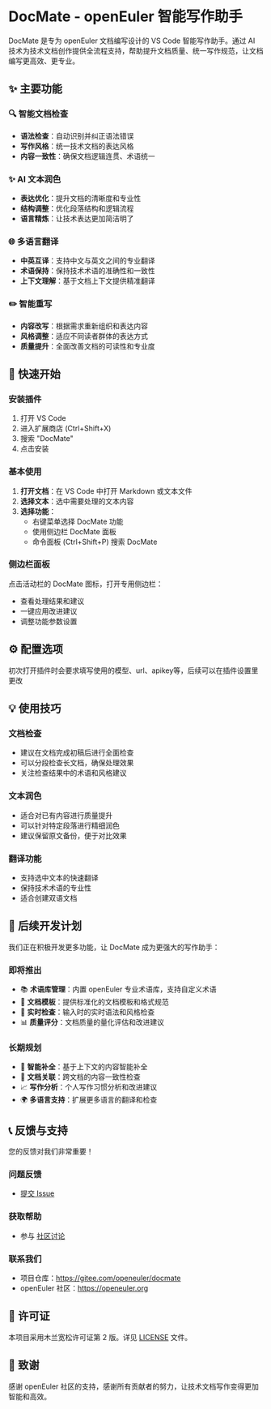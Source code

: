 # DocMate - openEuler 智能写作助手

DocMate 是专为 openEuler 文档编写设计的 VS Code 智能写作助手。通过 AI 技术为技术文档创作提供全流程支持，帮助提升文档质量、统一写作规范，让文档编写更高效、更专业。

## ✨ 主要功能

### 🔍 智能文档检查

- **语法检查**：自动识别并纠正语法错误
- **写作风格**：统一技术文档的表达风格
- **内容一致性**：确保文档逻辑连贯、术语统一

### ✨ AI 文本润色

- **表达优化**：提升文档的清晰度和专业性
- **结构调整**：优化段落结构和逻辑流程
- **语言精炼**：让技术表达更加简洁明了

### 🌐 多语言翻译

- **中英互译**：支持中文与英文之间的专业翻译
- **术语保持**：保持技术术语的准确性和一致性
- **上下文理解**：基于文档上下文提供精准翻译

### ✏️ 智能重写

- **内容改写**：根据需求重新组织和表达内容
- **风格调整**：适应不同读者群体的表达方式
- **质量提升**：全面改善文档的可读性和专业度

## 🚀 快速开始

### 安装插件

1. 打开 VS Code
2. 进入扩展商店 (Ctrl+Shift+X)
3. 搜索 "DocMate"
4. 点击安装

### 基本使用

1. **打开文档**：在 VS Code 中打开 Markdown 或文本文件
2. **选择文本**：选中需要处理的文本内容
3. **选择功能**：
   - 右键菜单选择 DocMate 功能
   - 使用侧边栏 DocMate 面板
   - 命令面板 (Ctrl+Shift+P) 搜索 DocMate

### 侧边栏面板

点击活动栏的 DocMate 图标，打开专用侧边栏：

- 查看处理结果和建议
- 一键应用改进建议
- 调整功能参数设置

## ⚙️ 配置选项

初次打开插件时会要求填写使用的模型、url、apikey等，后续可以在插件设置里更改

## 💡 使用技巧

### 文档检查

- 建议在文档完成初稿后进行全面检查
- 可以分段检查长文档，确保处理效果
- 关注检查结果中的术语和风格建议

### 文本润色

- 适合对已有内容进行质量提升
- 可以针对特定段落进行精细润色
- 建议保留原文备份，便于对比效果

### 翻译功能

- 支持选中文本的快速翻译
- 保持技术术语的专业性
- 适合创建双语文档

## 🔮 后续开发计划

我们正在积极开发更多功能，让 DocMate 成为更强大的写作助手：

### 即将推出

- 📚 **术语库管理**：内置 openEuler 专业术语库，支持自定义术语
- 📝 **文档模板**：提供标准化的文档模板和格式规范
- 🎯 **实时检查**：输入时的实时语法和风格检查
- 📊 **质量评分**：文档质量的量化评估和改进建议

### 长期规划

- 🤖 **智能补全**：基于上下文的内容智能补全
- 🔗 **文档关联**：跨文档的内容一致性检查
- 📈 **写作分析**：个人写作习惯分析和改进建议
- 🌍 **多语言支持**：扩展更多语言的翻译和检查

## 📞 反馈与支持

您的反馈对我们非常重要！

### 问题反馈

- [提交 Issue](https://gitee.com/openeuler/docmate/issues)

### 获取帮助

- 参与 [社区讨论](https://gitee.com/openeuler/docmate)

### 联系我们

- 项目仓库：https://gitee.com/openeuler/docmate
- openEuler 社区：https://openeuler.org

## 📄 许可证

本项目采用木兰宽松许可证第 2 版。详见 [LICENSE](LICENSE) 文件。

## 🙏 致谢

感谢 openEuler 社区的支持，感谢所有贡献者的努力，让技术文档写作变得更加智能和高效。
